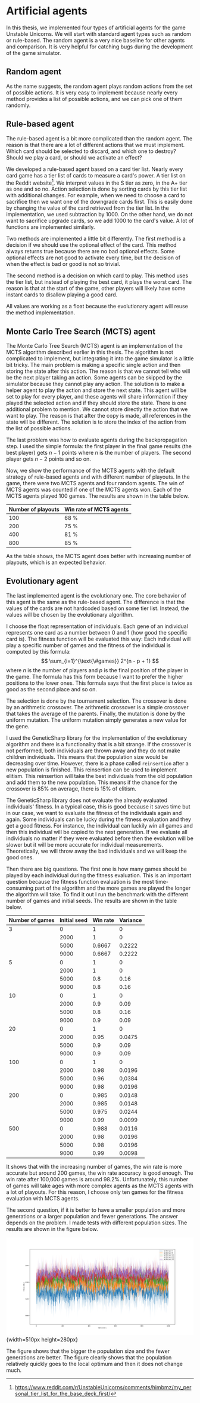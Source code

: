 # Artificial agents

In this thesis, we implemented four types of artificial agents for the game Unstable Unicorns. We will start with standard agent types such as random or rule-based. The random agent is a very nice baseline for other agents and comparison. It is very helpful for catching bugs during the development of the game simulator.

## Random agent

As the name suggests, the random agent plays random actions from the set of possible actions. It is very easy to implement because nearly every method provides a list of possible actions, and we can pick one of them randomly.

## Rule-based agent

The rule-based agent is a bit more complicated than the random agent. The reason is that there are a lot of different actions that we must implement. Which card should be selected to discard, and which one to destroy? Should we play a card, or should we activate an effect?

We developed a rule-based agent based on a card tier list. Nearly every card game has a tier list of cards to measure a card's power. A tier list on the Reddit website[^tierlist]. We interpret values in the S tier as zero, in the A+ tier as one and so no. Action selection is done by sorting cards by this tier list with additional changes. For example, when we need to choose a card to sacrifice then we want one of the downgrade cards first. This is easily done by changing the value of the card retrieved from the tier list. In the implementation, we used subtraction by 1000. On the other hand, we do not want to sacrifice upgrade cards, so we add 1000 to the card's value. A lot of functions are implemented similarly.

[^tierlist]: https://www.reddit.com/r/UnstableUnicorns/comments/himbmz/my_personal_tier_list_for_the_base_deck_first/

Two methods are implemented a little bit differently. The first method is a decision if we should use the optional effect of the card. This method always returns true because there are no bad optional effects. Some optional effects are not good to activate every time, but the decision of when the effect is bad or good is not so trivial.

The second method is a decision on which card to play. This method uses the tier list, but instead of playing the best card, it plays the worst card. The reason is that at the start of the game, other players will likely have some instant cards to disallow playing a good card.

All values are working as a float because the evolutionary agent will reuse the method implementation.

## Monte Carlo Tree Search (MCTS) agent

The Monte Carlo Tree Search (MCTS) agent is an implementation of the MCTS algorithm described earlier in this thesis. The algorithm is not complicated to implement, but integrating it into the game simulator is a little bit tricky. The main problem is making a specific single action and then storing the state after this action. The reason is that we cannot tell who will be the next player taking an action. Some agents can be skipped by the simulator because they cannot play any action. The solution is to make a helper agent to play the action and store the next state. This agent will be set to play for every player, and these agents will share information if they played the selected action and if they should store the state. There is one additional problem to mention. We cannot store directly the action that we want to play. The reason is that after the copy is made, all references in the state will be different. The solution is to store the index of the action from the list of possible actions.

The last problem was how to evaluate agents during the backpropagation step. I used the simple formula: the first player in the final game results (the best player) gets $n-1$ points where $n$ is the number of players. The second player gets $n-2$ points and so on.

Now, we show the performance of the MCTS agents with the default strategy of rule-based agents and with different number of playouts. In the game, there were two MCTS agents and four random agents. The win of MCTS agents was counted if one of the MCTS agents won. Each of the MCTS agents played 100 games. The results are shown in the table below.

| Number of playouts | Win rate of MCTS agents |
| ------------------ | ----------------------- |
| 100                | 68 %                    |
| 200                | 75 %                    |
| 400                | 81 %                    |
| 800                | 85 %                    |

As the table shows, the MCTS agent does better with increasing number of playouts, which is an expected behavior.

## Evolutionary agent

The last implemented agent is the evolutionary one. The core behavior of this agent is the same as the rule-based agent. The difference is that the values of the cards are not hardcoded based on some tier list. Instead, the values will be chosen by the evolutionary algorithm.

I choose the float representation of individuals. Each gene of an individual represents one card as a number between 0 and 1 (how good the specific card is). The fitness function will be evaluated this way: Each individual will play a specific number of games and the fitness of the individual is computed by this formula:
$$
\sum_{i=1}^{\text{\#games}} 2^{n - p + 1}
$$
where $n$ is the number of players and $p$ is the final position of the player in the game. The formula has this form because I want to prefer the higher positions to the lower ones. This formula says that the first place is twice as good as the second place and so on.

The selection is done by the tournament selection. The crossover is done by an arithmetic crossover. The arithmetic crossover is a simple crossover that takes the average of the parents. Finally, the mutation is done by the uniform mutation. The uniform mutation simply generates a new value for the gene.

I used the GeneticSharp library for the implementation of the evolutionary algorithm and there is a functionality that is a bit strange. If the crossover is not performed, both individuals are thrown away and they do not make children individuals. This means that the population size would be decreasing over time. However, there is a phase called `reinsertion` after a new population is finished. This reinsertion can be used to implement elitism. This reinsertion will take the best individuals from the old population and add them to the new population. This means if the chance for the crossover is 85% on average, there is 15% of elitism.

The GeneticSharp library does not evaluate the already evaluated individuals' fitness. In a typical case, this is good because it saves time but in our case, we want to evaluate the fitness of the individuals again and again. Some individuals can be lucky during the fitness evaluation and they get a good fitness. For instance, the individual can luckily win all games and then this individual will be copied to the next generation. If we evaluate all individuals no matter if they were evaluated before then the evolution will be slower but it will be more accurate for individual measurements. Theoretically, we will throw away the bad individuals and we will keep the good ones.

Then there are big questions. The first one is how many games should be played by each individual during the fitness evaluation. This is an important question because the fitness function evaluation is the most time-consuming part of the algorithm and the more games are played the longer the algorithm will take. To find it out I run the benchmark with the different number of games and initial seeds. The results are shown in the table below.

| Number of games | Initial seed | Win rate | Variance |
| --------------- | ------------ | -------- | -------- |
| 3               | 0            | 1        | 0        |
|                 | 2000         | 1        | 0        |
|                 | 5000         | 0.6667   | 0.2222   |
|                 | 9000         | 0.6667   | 0.2222   |
| 5               | 0            | 1        | 0        |
|                 | 2000         | 1        | 0        |
|                 | 5000         | 0.8      | 0.16     |
|                 | 9000         | 0.8      | 0.16     |
| 10              | 0            | 1        | 0        |
|                 | 2000         | 0.9      | 0.09     |
|                 | 5000         | 0.8      | 0.16     |
|                 | 9000         | 0.9      | 0.09     |
| 20              | 0            | 1        | 0        |
|                 | 2000         | 0.95     | 0.0475   |
|                 | 5000         | 0.9      | 0.09     |
|                 | 9000         | 0.9      | 0.09     |
| 100             | 0            | 1        | 0        |
|                 | 2000         | 0.98     | 0.0196   |
|                 | 5000         | 0.96     | 0,0384   |
|                 | 9000         | 0.98     | 0.0196   |
| 200             | 0            | 0.985    | 0.0148   |
|                 | 2000         | 0.985    | 0.0148   |
|                 | 5000         | 0.975    | 0.0244   |
|                 | 9000         | 0.99     | 0.0099   |
| 500             | 0            | 0.988    | 0.0116   |
|                 | 2000         | 0.98     | 0.0196   |
|                 | 5000         | 0.98     | 0.0196   |
|                 | 9000         | 0.99     | 0.0098   |

It shows that with the increasing number of games, the win rate is more accurate but around 200 games, the win rate accuracy is good enough. The win rate after 100,000 games is around 98.2%. Unfortunately, this number of games will take ages with more complex agents as the MCTS agents with a lot of playouts. For this reason, I choose only ten games for the fitness evaluation with MCTS agents.

The second question, if it is better to have a smaller population and more generations or a larger population and fewer generations. The answer depends on the problem. I made tests with different population sizes. The results are shown in the figure below.

![The figure shows the performance of the different population sizes. "ps" means the population size. The single line in the figure is the mean of the ten experiments. The lighter color shows the first and the third quartile. In all experiments, the evaluated individual played 200 games with five random agents.](img/population-size-and-max-generations.png){width=510px height=280px}

The figure shows that the bigger the population size and the fewer generations are better. The figure clearly shows that the population relatively quickly goes to the local optimum and then it does not change much.